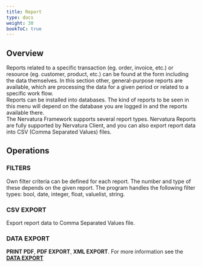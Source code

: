 ```yaml
---
title: Report
type: docs
weight: 30
bookToC: true
---
```


## Overview

Reports related to a specific transaction (eg. order, invoice, etc.) or resource (eg. customer, product, etc.) can be found at the form including the data themselves. In this section other, general-purpose reports are available, which are processing the data for a given period or related to a specific work flow.<br />
Reports can be installed into databases. The kind of reports to be seen in this menu will depend on the database you are logged in and the reports available there.<br />
The Nervatura Framework supports several report types. Nervatura Reports are fully supported by Nervatura Client, and you can also export report data into CSV (Comma Separated Values) files.

## Operations

### FILTERS
Own filter criteria can be defined for each report. The number and type of these depends on the given report. The program handles the following filter types: bool, date, integer, float, valuelist, string.

### CSV EXPORT
Export report data to Comma Separated Values file.

### DATA EXPORT
**PRINT PDF**, **PDF EXPORT**, **XML EXPORT**. For more information see the [**DATA EXPORT**](/docs/client/program/export)
